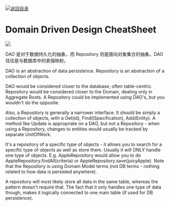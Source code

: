 [![返回目录](https://parg.co/UCb)](https://github.com/wxyyxc1992/Awesome-CheatSheet)

# Domain Driven Design CheatSheet

![](http://ata2-img.cn-hangzhou.img-pub.aliyun-inc.com/615646e6ced4c154fdb91d1ba3057a90.png)

DAO 是对于数据持久化的抽象，而 Repository 则是面向对象集合的抽象。DAO 往往是与数据库中的表强映射。

DAO is an abstraction of data persistence. Repository is an abstraction of a collection of objects.

DAO would be considered closer to the database, often table-centric. Repository would be considered closer to the Domain, dealing only in Aggregate Roots. A Repository could be implemented using DAO's, but you wouldn't do the opposite.

Also, a Repository is generally a narrower interface. It should be simply a collection of objects, with a Get(id), Find(ISpecification), Add(Entity). A method like Update is appropriate on a DAO, but not a Repository - when using a Repository, changes to entities would usually be tracked by separate UnitOfWork.

It's a repository of a specific type of objects - it allows you to search for a specific type of objects as well as store them. Usually it will ONLY handle one type of objects. E.g. AppleRepository would allow you to do AppleRepository.findAll(criteria) or AppleRepository.save(juicyApple). Note that the Repository is using Domain Model terms (not DB terms - nothing related to how data is persisted anywhere).

A repository will most likely store all data in the same table, whereas the pattern doesn't require that. The fact that it only handles one type of data though, makes it logically connected to one main table (if used for DB persistence).
